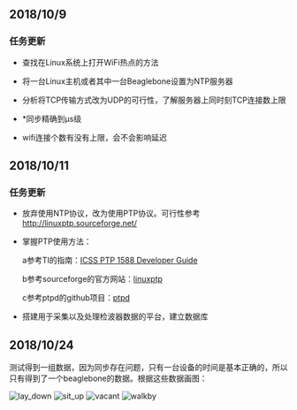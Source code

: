 ## 2018/10/9

### 任务更新

- 查找在Linux系统上打开WiFi热点的方法

- 将一台Linux主机或者其中一台Beaglebone设置为NTP服务器

- 分析将TCP传输方式改为UDP的可行性，了解服务器上同时刻TCP连接数上限

- *同步精确到μs级

- wifi连接个数有没有上限，会不会影响延迟

## 2018/10/11

### 任务更新

- 放弃使用NTP协议，改为使用PTP协议。可行性参考<http://linuxptp.sourceforge.net/>

- 掌握PTP使用方法：

  a参考TI的指南：[ICSS PTP 1588 Developer Guide](http://processors.wiki.ti.com/index.php?title=ICSS_PTP_1588_Developer_Guide&oldid=229581) 

  b参考sourceforge的官方网站：[linuxptp](https://sourceforge.net/projects/linuxptp/)

  c参考ptpd的github项目：[ptpd](https://github.com/ptpd/ptpd)

- 搭建用于采集以及处理检波器数据的平台，建立数据库

## 2018/10/24

测试得到一组数据，因为同步存在问题，只有一台设备的时间是基本正确的，所以只有得到了一个beaglebone的数据。根据这些数据画图：

![lay_down](https://images.gitee.com/uploads/images/2018/1024/101411_d9531a88_1602036.png "Figure_1.png")
![sit_up](https://images.gitee.com/uploads/images/2018/1024/101431_8a1c16dc_1602036.png "situp.png")
![vacant](https://images.gitee.com/uploads/images/2018/1024/101448_9d6e3416_1602036.png "vacant.png")
![walkby](https://images.gitee.com/uploads/images/2018/1024/101458_4b23c0fc_1602036.png "walkby.png")